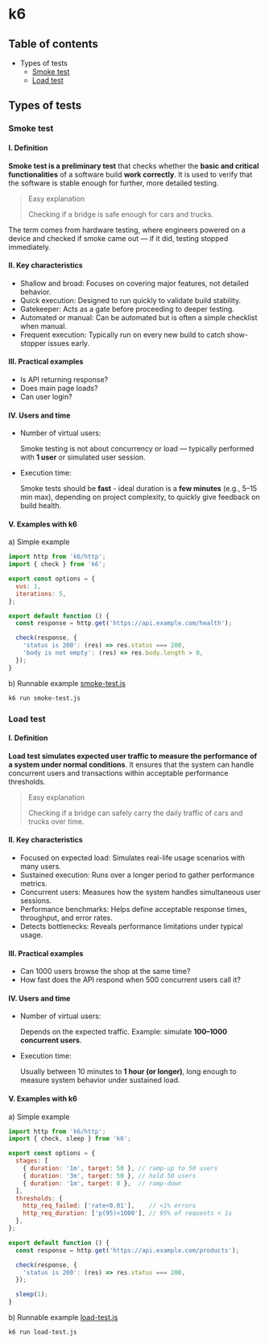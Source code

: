 # k6

## Table of contents

- Types of tests
    - [Smoke test](#smoke-test)
    - [Load test](#load-test)

<!--
## Vocabulary

- VU - virtual user(s)
- latency - time between asking and receiving (low latency making quicker responses) - a good latency is below 300 ms
- throughput - number of requests handled in certain time (low is bad)
- iterations - repeated actions (like login)
- sleep - pause after request
- percale (more important than average) - p(90) - 90% of e.g. requests had that time
- service level objective (SLO) - it is like saying
    - The application will be available 99.8% of time
    - 90% of responses are within 0.5 seconds of receiving request
- TBD thresholds 
- TBD ramp-up, ramp-down 
-->

## Types of tests

### Smoke test

#### I. Definition

**Smoke test is a preliminary test** that checks whether the **basic and critical functionalities** of a software build **work correctly**. It is used to verify that the software is stable enough for further, more detailed testing.

> Easy explanation 
>
> Checking if a bridge is safe enough for cars and trucks.

The term comes from hardware testing, where engineers powered on a device and checked if smoke came out — if it did, testing stopped immediately.

#### II. Key characteristics

- Shallow and broad: Focuses on covering major features, not detailed behavior.
- Quick execution: Designed to run quickly to validate build stability.
- Gatekeeper: Acts as a gate before proceeding to deeper testing.
- Automated or manual: Can be automated but is often a simple checklist when manual.
- Frequent execution: Typically run on every new build to catch show-stopper issues early.

#### III. Practical examples

- Is API returning response?
- Does main page loads?
- Can user login?

#### IV. Users and time

- Number of virtual users:
  
  Smoke testing is not about concurrency or load — typically performed with **1 user** or simulated user session.

- Execution time:

  Smoke tests should be **fast** - ideal duration is a **few minutes** (e.g., 5–15 min max), depending on project complexity, to quickly give feedback on build health.

#### V. Examples with k6

a) Simple example

```js
import http from 'k6/http';
import { check } from 'k6';

export const options = {
  vus: 1,
  iterations: 5,
};

export default function () {
  const response = http.get('https://api.example.com/health');

  check(response, {
    'status is 200': (res) => res.status === 200,
    'body is not empty': (res) => res.body.length > 0,
  });
}
```

b) Runnable example [smoke-test.js](smoke-test.js)

```bash
k6 run smoke-test.js
```

### Load test

#### I. Definition

**Load test simulates expected user traffic to measure the performance of a system under normal conditions**. It ensures that the system can handle concurrent users and transactions within acceptable performance thresholds.

> Easy explanation 
>
> Checking if a bridge can safely carry the daily traffic of cars and trucks over time.

#### II. Key characteristics

- Focused on expected load: Simulates real-life usage scenarios with many users.
- Sustained execution: Runs over a longer period to gather performance metrics.
- Concurrent users: Measures how the system handles simultaneous user sessions.
- Performance benchmarks: Helps define acceptable response times, throughput, and error rates.
- Detects bottlenecks: Reveals performance limitations under typical usage.

#### III. Practical examples

- Can 1000 users browse the shop at the same time?
- How fast does the API respond when 500 concurrent users call it?

#### IV. Users and time

- Number of virtual users:
  
  Depends on the expected traffic. Example: simulate **100–1000 concurrent users**.

- Execution time:

  Usually between 10 minutes to **1 hour (or longer)**, long enough to measure system behavior under sustained load.

#### V. Examples with k6

a) Simple example

```js
import http from 'k6/http';
import { check, sleep } from 'k6';

export const options = {
  stages: [
    { duration: '1m', target: 50 }, // ramp-up to 50 users
    { duration: '3m', target: 50 }, // hold 50 users
    { duration: '1m', target: 0 },  // ramp-down
  ],
  thresholds: {
    http_req_failed: ['rate<0.01'],    // <1% errors
    http_req_duration: ['p(95)<1000'], // 95% of requests < 1s
  },
};

export default function () {
  const response = http.get('https://api.example.com/products');

  check(response, {
    'status is 200': (res) => res.status === 200,
  });

  sleep(1);
}
```

b) Runnable example [load-test.js](load-test.js)

```bash
k6 run load-test.js
```

<!--
- performance tests
    significant number of users
- stress tests
- spike tests
-->